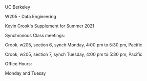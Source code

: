 UC Berkeley

W205 - Data Engineering

Kevin Crook's Supplement for Summer 2021

Synchronous Class meetings:

Crook, w205, section 6, synch
Monday, 4:00 pm to 5:30 pm, Pacific 

Crook, w205, section 7, synch
Tuesday, 4:00 pm to 5:30 pm, Pacific

Office Hours:

Monday and Tuesay
